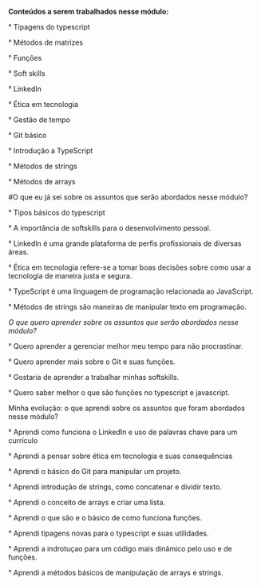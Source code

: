 
**Conteúdos a serem trabalhados nesse módulo:**

° Tipagens do typescript 

° Métodos de matrizes 

° Funções 

° Soft skills

° LinkedIn

° Ética em tecnologia

° Gestão de tempo

° Git básico

° Introdução a TypeScript

° Métodos de strings

° Métodos de arrays




#O que eu já sei sobre os assuntos que serão abordados nesse módulo?

° Tipos básicos do typescript

° A importância de softskills para o desenvolvimento pessoal.

° LinkedIn é uma grande plataforma de perfis profissionais de diversas áreas.

° Ética em tecnologia refere-se a tomar boas decisões sobre como usar a tecnologia de maneira justa e segura.

° TypeScript é uma linguagem de programação relacionada ao JavaScript.

° Métodos de strings são maneiras de manipular texto em programação.



*O que quero aprender sobre os assuntos que serão abordados nesse módulo?*

° Quero aprender a gerenciar melhor meu tempo para não procrastinar.

° Quero aprender mais sobre o Git e suas funções.

° Gostaria de aprender a trabalhar minhas softskills.

° Quero saber melhor o que são funções no typescript e javascript.



Minha evolução: o que aprendi sobre os assuntos que foram abordados nesse módulo?

° Aprendi como funciona o LinkedIn e uso de palavras chave para um currículo

° Aprendi a pensar sobre ética em tecnologia e suas consequências

° Aprendi o básico do Git para manipular um projeto.

° Aprendi introdução de strings, como concatenar e dividir texto.

° Aprendi o conceito de arrays e criar uma lista.

° Aprendi o que são e o básico  de como funciona funções.

° Aprendi tipagens novas para o typescript e suas utilidades.

° Aprendi a indrotuçao para um código mais dinâmico pelo uso e de funções.

° Aprendi a métodos básicos de manipulação de arrays e strings.